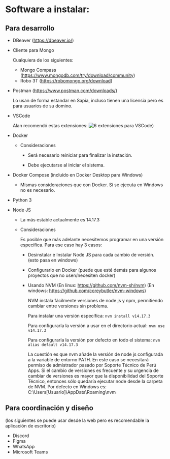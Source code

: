 # Software a instalar:

## Para desarrollo

- DBeaver (https://dbeaver.io/)

- Cliente para Mongo
  
  Cualquiera de los siguientes:
  
  - Mongo Compass (https://www.mongodb.com/try/download/community)
  - Robo 3T (https://robomongo.org/download)

- Postman (https://www.postman.com/downloads/)

  Lo usan de forma estandar en Sapia, incluso tienen una licensia pero es para usuarios de su domino.

- VSCode

  Alan recomendó estas extensiones: ![6 extensiones para VSCode](https://media.discordapp.net/attachments/861674535262093335/861995197700243456/unknown.png?width=675&height=670))

- Docker
 
  - Consideraciones

    - Será necesario reiniciar para finalizar la instación.
 
    - Debe ejecutarse al iniciar el sistema.
    
- Docker Compose (incluído en Docker Desktop para Windows)

    - Mismas consideraciones que con Docker. Si se ejecuta en Windows no es necesario.


- Python 3
- Node JS

  - La más estable actualmente es 14.17.3

  - Consideraciones

    Es posible que más adelante necesitemos programar en una versión específica. Para ese caso hay 3 casos:

    - Desinstalar e Instalar Node JS para cada cambio de versión. (esto pasa en windows)

    - Configurarlo en Docker (puede que esté demás para algunos proyectos que no usen/necesiten docker)

    - Usando NVM
      (En linux: https://github.com/nvm-sh/nvm)
      (En windows: https://github.com/coreybutler/nvm-windows)

      NVM instala fácilmente versiones de node js y npm, permitiendo cambiar entre versiones sin problema.
      
      Para instalar una versión específica:
      ```nvm install v14.17.3```
      
      Para configurarla la versión a usar en el directorio actual:
      ```nvm use v14.17.3```
      
      Para configurarla la versión por defecto en todo el sistema:
      ```nvm alias default v14.17.3```
      
      La cuestión es que nvm añade la versión de node js configurada a la variable de entorno PATH. En este caso se necesitará permiso de admistrador pasado por Soporte Técnico de Perú Apps. Si el cambio de versiones es frecuente y su urgencia de cambiar de versiones es mayor que la disponibilidad del Soporte Técnico, entonces sólo quedaría ejecutar node desde la carpeta de NVM. Por defecto en Windows es: C:\Users\[Usuario]\AppData\Roaming\nvm

## Para coordinación y diseño

(los siguientes se puede usar desde la web pero es recomendable la aplicación de escritorio)

- Discord
- Figma
- WhatsApp
- Microsoft Teams
